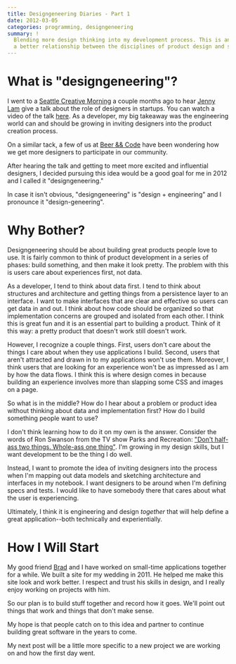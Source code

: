```yaml
---
title: Designgeneering Diaries - Part 1
date: 2012-03-05
categories: programming, designgeneering
summary: !
  Blending more design thinking into my development process. This is an installment in a multi-post series of exploring
  a better relationship between the disciplines of product design and software engineering.
---
```


# What is "designgeneering"?

I went to a [Seattle Creative Morning](http://twitter.com/#!/seattle_cm) a couple months ago to hear [Jenny Lam](http://twitter.com/#!/helveticagirl) give a talk about the role of designers in startups. You can watch a video of the talk [here](http://t.co/SNfi6Frt). As a developer, my big takeaway was the engineering world can and should be growing in inviting designers into the product creation process.

On a similar tack, a few of us at [Beer && Code](http://seattle.beerandcode.org) have been wondering how we get more designers to participate in our community.

After hearing the talk and getting to meet more excited and influential designers, I decided pursuing this idea would be a good goal for me in 2012 and I called it "designgeneering."

In case it isn't obvious, "designgeneering" is "design + engineering" and I pronounce it "design-geneering".

# Why Bother?

Designgeneering should be about building great products people love to use. It is fairly common to think of product development in a series of phases: build something, and then make it look pretty. The problem with this is users care about experiences first, not data.

As a developer, I tend to think about data first. I tend to think about structures and architecture and getting things from a persistence layer to an interface. I want to make interfaces that are clear and effective so users can get data in and out. I think about how code should be organized so that implementation concerns are grouped and isolated from each other. I think this is great fun and it is an essential part to building a product. Think of it this way: a pretty product that doesn't work still doesn't work.

However, I recognize a couple things. First, users don't care about the things I care about when they use applications I build. Second, users that aren't attracted and drawn in to my applications won't use them. Moreover, I think users that are looking for an experience won't be as impressed as I am by how the data flows. I think this is where design comes in because building an experience involves more than slapping some CSS and images on a page.

So what is in the middle? How do I hear about a problem or product idea without thinking about data and implementation first? How do I build something people want to use?

I don't think learning how to do it on my own is the answer. Consider the words of Ron Swanson from the TV show Parks and Recreation: ["Don't half-ass two things. Whole-ass one thing"](http://memegenerator.net/instance/15120209). I'm growing in my design skills, but I want development to be the thing I do well.

Instead, I want to promote the idea of inviting designers into the process when I'm mapping out data models and sketching architecture and interfaces in my notebook. I want designers to be around when I'm defining specs and tests. I would like to have somebody there that cares about what the user is experiencing.

Ultimately, I think it is engineering and design <em>together</em> that will help define a great application--both technically and experientially.

# How I Will Start

My good friend [Brad](http://twitter.com/#!/bradmcnally) and I have worked on small-time applications together for a while. We built a site for my wedding in 2011. He helped me make this site look and work better. I respect and trust his skills in design, and I really enjoy working on projects with him.

So our plan is to build stuff together and record how it goes. We'll point out things that work and things that don't make sense.

My hope is that people catch on to this idea and partner to continue building great software in the years to come.

My next post will be a little more specific to a new project we are working on and how the first day went.
